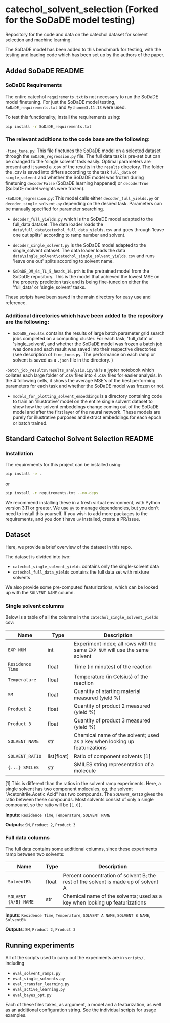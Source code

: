 # catechol_solvent_selection (Forked for the SoDaDE model testing)

Repository for the code and data on the catechol dataset for solvent selection and machine learning.

The SoDaDE model has been added to this benchmark for testing, with the testing and loading code which has been set up by the authors of the paper. 

## Added SoDaDE README

### SoDaDE Requirements
The entire catechol `requirements.txt` is not necessary to run the SoDaDE model finetuning. For just the SoDaDE model testing, `SoDaDE_requirements.txt` and `Python==3.11.13` were used.

To test this functionality, install the requirements using:
```bash
pip install -r SoDaDE_requirements.txt
```

### The relevant additions to the code base are the following:
-`fine_tune.py`: This file finetunes the SoDaDE model on a selected dataset through the `SoDaDE_regression.py` file. The full data task is pre-set but can be changed to the 'single solvent' task easily. Optimal parameters are present and it saved a .csv of the results in the `results` directory. The folder the .csv is saved into differs according to the task `full_data` or `single_solvent` and whether the SoDaDE model was frozen during finetuning `decoderFalse` (SoDaDE learning happened) or `decoderTrue` (SoDaDE model weights were frozen).

-`SoDaDE_regression.py`: This model calls either `decoder_full_yields.py` or `decoder_single_solvent.py` depending on the desired task. Parameters can be manually specified for parameter searching.

- `decoder_full_yields.py` which is the SoDaDE model adapted to the full_data dataset. The data loader loads the `data\full_data\catechol_full_data_yields.csv` and goes through 'leave one out splits' according to ramp number and solvent. 

- `decoder_single_solvent.py` is the SoDaDE model adapted to the single_solvent dataset. The data loader loads the data `data\single_solvent\catechol_single_solvent_yields.csv` and runs 'leave one out' splits according to solvent name.

- `SoDaDE_DM_64_TL_5_heads_16.pth` is the pretrained model from the SoDaDE repository. This is the model that achieved the lowest MSE on the property prediction task and is being fine-tuned on either the 'full_data' or 'single_solvent' tasks. 

These scripts have been saved in the main directory for easy use and reference. 

### Additional directories which have been added to the repository are the following:

- `SoDaDE_results` contains the results of large batch parameter grid search jobs completed on a computing cluster. For each task, 'full_data' or 'single_solvent', and whether the SoDaDE model was frozen a batch job was done and each result was saved into their respective directories (see description of `fine_tune.py`. The performance on each ramp or solvent is saved as a `.json` file in the directory. )

-`batch_job_results\results_analysis.ipynb` is a jypter notebook which collates each large folder of .csv files into 4 .csv files for easier analysis. In the 4 following cells, it shows the average MSE's of the best performing parameters for each task and whether the SoDaDE model was frozen or not. 

- `models_for_plotting_solvent_embeddings` is a directory containing code to train an 'illustrative' model on the entire single solvent dataset to show how the solvent embeddings change coming out of the SoDaDE model and after the first layer of the neural network. These models are purely for illustrative purposes and extract embeddings for each epoch or batch trained.

## Standard Catechol Solvent Selection README

### Installation

The requirements for this project can be installed using:
```bash
pip install -e .
```
or
```bash
pip install -r requirements.txt --no-deps
```

We recommend installing these in a fresh virtual environment, with Python version
3.11 or greater. We use [`uv`](https://docs.astral.sh/uv/) to manage dependencies, 
but you don't need to install this yourself. If you wish to add more packages to
the requirements, and you don't have `uv` installed, create a PR/issue.


## Dataset

Here, we provide a brief overview of the dataset in this repo.

The dataset is divided into two:
- `catechol_single_solvent_yields` contains only the single-solvent data
- `catechol_full_data_yields` contains the full data set with mixture solvents

We also provide some pre-computed featurizations, which can be looked up with the 
`SOLVENT NAME` column.

### Single solvent columns
Below is a table of all the columns in the `catechol_single_solvent_yields` csv:

| Name | Type | Description |
|--------|--------|--------|
| `EXP NUM` | int| Experiment index; all rows with the same `EXP NUM` will use the same solvent|
| `Residence Time` | float | Time (in minutes) of the reaction|
| `Temperature`| float | Temperature (in Celsius) of the reaction|
| `SM` | float | Quantity of starting material measured (yield %)|
| `Product 2` | float | Quantity of product 2 measured (yield %)| 
| `Product 3` | float | Quantity of product 3 measured (yield %)| 
| `SOLVENT_NAME` | str | Chemical name of the solvent; used as a key when looking up featurizations| 
| `SOLVENT_RATIO` | list[float] | Ratio of component solvents [1]|
| `{...} SMILES` | str | SMILES string representation of a molecule|

[1] This is different than the ratios in the solvent ramp experiments. Here, a single solvent has two component molecules, eg. the solvent "Acetonitrile.Acetic Acid" has two compounds. The `SOLVENT_RATIO` gives the ratio between these compounds. Most solvents consist of only a single compound, so the ratio will be `[1.0]`.

**Inputs**: `Residence Time`, `Temperature`, `SOLVENT NAME`

**Outputs**: `SM`, `Product 2`, `Product 3` 

### Full data columns

The full data contains some additional columns, since these experiments ramp between
two solvents:

| Name | Type | Description |
|--------|--------|--------|
| `SolventB%` | float | Percent concentration of solvent B; the rest of the solvent is made up of solvent A|
| `SOLVENT {A/B} NAME` | str | Chemical name of the solvents; used as a key when looking up featurizations|

**Inputs**: `Residence Time`, `Temperature`, `SOLVENT A NAME`, `SOLVENT B NAME`, `SolventB%`

**Outputs**: `SM`, `Product 2`, `Product 3` 


## Running experiments

All of the scripts used to carry out the experiments are in `scripts/`, including
- `eval_solvent_ramps.py`
- `eval_single_solvents.py`
- `eval_transfer_learning.py`
- `eval_active_learning.py`
- `eval_bayes_opt.py`

Each of these files takes, as argument, a model and a featurization, as well
as an additional configuration string. See the individual scripts for usage examples.